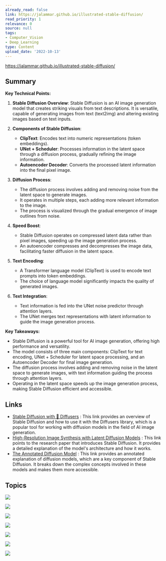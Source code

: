 ```yaml
---
already_read: false
link: https://jalammar.github.io/illustrated-stable-diffusion/
read_priority: 1
relevance: 0
source: null
tags:
- Computer_Vision
- Deep_Learning
type: Content
upload_date: '2022-10-13'
---
```


https://jalammar.github.io/illustrated-stable-diffusion/
## Summary

**Key Technical Points:**

1. **Stable Diffusion Overview**: Stable Diffusion is an AI image generation model that creates striking visuals from text descriptions. It is versatile, capable of generating images from text (text2img) and altering existing images based on text inputs.

2. **Components of Stable Diffusion**:
   - **ClipText**: Encodes text into numeric representations (token embeddings).
   - **UNet + Scheduler**: Processes information in the latent space through a diffusion process, gradually refining the image information.
   - **Autoencoder Decoder**: Converts the processed latent information into the final pixel image.

3. **Diffusion Process**:
   - The diffusion process involves adding and removing noise from the latent space to generate images.
   - It operates in multiple steps, each adding more relevant information to the image.
   - The process is visualized through the gradual emergence of image outlines from noise.

4. **Speed Boost**:
   - Stable Diffusion operates on compressed latent data rather than pixel images, speeding up the image generation process.
   - An autoencoder compresses and decompresses the image data, facilitating faster diffusion in the latent space.

5. **Text Encoding**:
   - A Transformer language model (ClipText) is used to encode text prompts into token embeddings.
   - The choice of language model significantly impacts the quality of generated images.

6. **Text Integration**:
   - Text information is fed into the UNet noise predictor through attention layers.
   - The UNet merges text representations with latent information to guide the image generation process.

**Key Takeaways:**

- Stable Diffusion is a powerful tool for AI image generation, offering high performance and versatility.
- The model consists of three main components: ClipText for text encoding, UNet + Scheduler for latent space processing, and an Autoencoder Decoder for final image generation.
- The diffusion process involves adding and removing noise in the latent space to generate images, with text information guiding the process through attention layers.
- Operating in the latent space speeds up the image generation process, making Stable Diffusion efficient and accessible.
## Links

- [Stable Diffusion with 🧨 Diffusers](https://huggingface.co/blog/stable_diffusion) : This link provides an overview of Stable Diffusion and how to use it with the Diffusers library, which is a popular tool for working with diffusion models in the field of AI image generation.
- [High-Resolution Image Synthesis with Latent Diffusion Models](https://arxiv.org/abs/2205.11487) : This link points to the research paper that introduces Stable Diffusion. It provides a detailed explanation of the model's architecture and how it works.
- [The Annotated Diffusion Model](https://huggingface.co/blog/annotated-diffusion) : This link provides an annotated explanation of diffusion models, which are a key component of Stable Diffusion. It breaks down the complex concepts involved in these models and makes them more accessible.

## Topics

![](topics/Model/Stable%20Diffusion)

![](topics/Model/CLIP%20Contrastive%20Language%20Image%20Pretraining)

![](topics/Model/Transformer)

![](topics/Model/UNet%20Neural%20Network)

![](topics/Concept/Autoencoder)

![](topics/Concept/Diffusion%20Models)

![](topics/Concept/Latent%20Space)